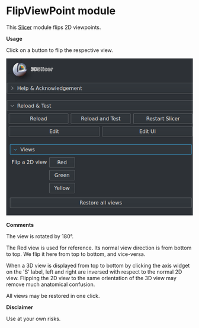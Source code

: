 # FlipViewPoint module

This [Slicer](https://www.slicer.org/) module flips 2D viewpoints.

**Usage**

Click on a button to flip the respective view.

![Texte alternatif](Screenshot_0.png)

**Comments**

The view is rotated by 180°.

The Red view is used for reference. Its normal view direction is from bottom to top. We flip it here from top to bottom, and vice-versa.

When a 3D view is displayed from top to bottom by clicking the axis widget on the 'S' label, left and right are inversed with respect to the normal 2D view. Flipping the 2D view to the same orientation of the 3D view may remove much anatomical confusion.

All views may be restored in one click.

**Disclaimer**

Use at your own risks.
